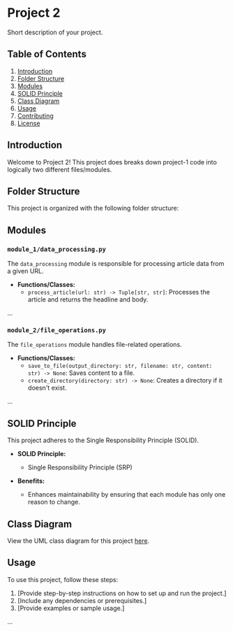 # Project 2

Short description of your project.

## Table of Contents

1. [Introduction](#introduction)
2. [Folder Structure](#folder-structure)
3. [Modules](#modules)
4. [SOLID Principle](#solid-principle)
5. [Class Diagram](#class-diagram)
6. [Usage](#usage)
7. [Contributing](#contributing)
8. [License](#license)

## Introduction

Welcome to Project 2! This project does breaks down project-1 code into logically two different files/modules.

## Folder Structure

This project is organized with the following folder structure:


## Modules

### `module_1/data_processing.py`

The `data_processing` module is responsible for processing article data from a given URL.

- **Functions/Classes:**
  - `process_article(url: str) -> Tuple[str, str]`: Processes the article and returns the headline and body.

...

### `module_2/file_operations.py`

The `file_operations` module handles file-related operations.

- **Functions/Classes:**
  - `save_to_file(output_directory: str, filename: str, content: str) -> None`: Saves content to a file.
  - `create_directory(directory: str) -> None`: Creates a directory if it doesn't exist.

...

## SOLID Principle

This project adheres to the Single Responsibility Principle (SOLID).

- **SOLID Principle:**
  - Single Responsibility Principle (SRP)

- **Benefits:**
  - Enhances maintainability by ensuring that each module has only one reason to change.

## Class Diagram

View the UML class diagram for this project [here](link_to_your_class_diagram_image).

## Usage

To use this project, follow these steps:

1. [Provide step-by-step instructions on how to set up and run the project.]
2. [Include any dependencies or prerequisites.]
3. [Provide examples or sample usage.]

...


